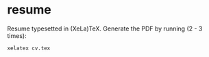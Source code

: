 resume
======

Resume typesetted in (XeLa)TeX. Generate the PDF by running (2 - 3 times):

    xelatex cv.tex
